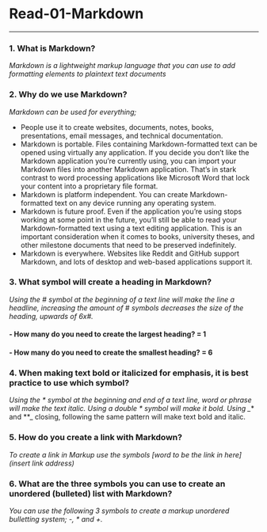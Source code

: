 # Read-01-Markdown
****






### 1. What is Markdown?  

*Markdown is a lightweight markup language that you can use to add formatting elements to plaintext text documents*

### 2. Why do we use Markdown?  

*Markdown can be used for everything;*
 - People use it to create websites, documents, notes, books, presentations, email messages, and technical documentation. 
 - Markdown is portable. Files containing Markdown-formatted text can be opened using virtually any application. If you decide you don’t like the Markdown application you’re currently using, you can import your Markdown files into another Markdown application. That’s in stark contrast to word processing applications like Microsoft Word that lock your content into a proprietary file format.
 - Markdown is platform independent. You can create Markdown-formatted text on any device running any operating system.
 - Markdown is future proof. Even if the application you’re using stops working at some point in the future, you’ll still be able to read your Markdown-formatted text using a text editing application. This is an important consideration when it comes to books, university theses, and other milestone documents that need to be preserved indefinitely.
 - Markdown is everywhere. Websites like Reddit and GitHub support Markdown, and lots of desktop and web-based applications support it.
      
### 3. What symbol will create a heading in Markdown?
*Using the # symbol at the beginning of a text line will make the line a headline, increasing the amount of # symbols decreases the size of the heading, upwards of 6x#.*
#### - How many do you need to create the largest heading? = 1
#### - How many do you need to create the smallest heading? = 6

### 4.  When making text bold or italicized for emphasis, it is best practice to use which symbol?
*Using the * symbol at the beginning and end of a text line, word or phrase will make the text italic. Using a double * symbol will make it bold.  Using _** and **_  closing, following the same pattern will make text bold and italic.  

### 5.  How do you create a link with Markdown?
*To create a link in Markup use the symbols [word to be the link in here](insert link address)*  

### 6.  What are the three symbols you can use to create an unordered (bulleted) list with Markdown?  
*You can use the following 3 symbols to create a markup unordered bulletting system; -, * and +.*  



